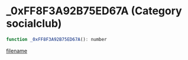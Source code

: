 # _0xFF8F3A92B75ED67A (Category socialclub)

```js
function _0xFF8F3A92B75ED67A(): number
```

[filename](_0xFF8F3A92B75ED67A_m.md ':include')